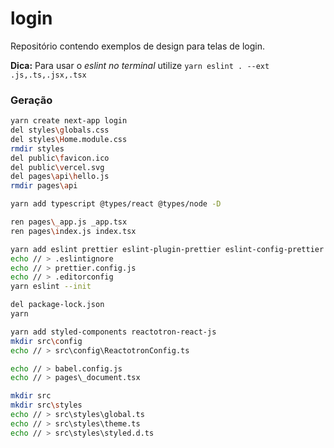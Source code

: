 # login
Repositório contendo exemplos de design para telas de login.

**Dica:** Para usar o _eslint no terminal_ utilize `yarn eslint . --ext .js,.ts,.jsx,.tsx`

### Geração
```bash
yarn create next-app login
del styles\globals.css
del styles\Home.module.css
rmdir styles
del public\favicon.ico
del public\vercel.svg
del pages\api\hello.js
rmdir pages\api

yarn add typescript @types/react @types/node -D

ren pages\_app.js _app.tsx
ren pages\index.js index.tsx

yarn add eslint prettier eslint-plugin-prettier eslint-config-prettier eslint-plugin-import-helpers @types/styled-components -D
echo // > .eslintignore
echo // > prettier.config.js
echo // > .editorconfig
yarn eslint --init

del package-lock.json
yarn

yarn add styled-components reactotron-react-js
mkdir src\config
echo // > src\config\ReactotronConfig.ts

echo // > babel.config.js
echo // > pages\_document.tsx

mkdir src
mkdir src\styles
echo // > src\styles\global.ts
echo // > src\styles\theme.ts
echo // > src\styles\styled.d.ts
```
